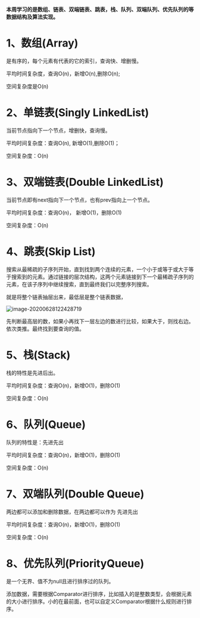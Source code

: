 **本周学习的是数组、链表、双端链表、跳表，栈、队列、双端队列、优先队列的等数据结构及算法实现。**

# 1、数组(Array)

是有序的，每个元素有代表的它的索引，查询快、增删慢。

平均时间复杂度，查询O(n)，新增O(n),删除O(n);

空间复杂度是O(n)

# 2、单链表(Singly LinkedList)

当前节点指向下一个节点，增删快，查询慢。

平均时间复杂度：查询O(n), 新增O(1),删除O(1)；

空间复杂度：O(n)

# 3、双端链表(Double LinkedList)

当前节点即有next指向下一个节点，也有prev指向上一个节点。

平均时间复杂度：查询O(n)， 新增O(1)，删除O(1)

空间复杂度：O(n)

# 4、跳表(Skip List)

搜索从最稀疏的子序列开始，直到找到两个连续的元素，一个小于或等于或大于等于搜索到的元素。通过链接的层次结构，这两个元素链接到下一个最稀疏子序列的元素，在该子序列中继续搜索，直到最终我们以完整序列搜索。

就是将整个链表抽层出来，最低层是整个链表数据，

![image-20200628122428719](/Users/shizhenqiang/Library/Application%20Support/typora-user-images/image-20200628122428719.png)

先判断最高层的数，如果小再找下一层左边的数进行比较，如果大于，则找右边。依次类推。最终找到要查询的值。

# 5、栈(Stack)

栈的特性是先进后出。

平均时间复杂度：查询O(n)，新增O(1)，删除O(1)

空间复杂度：O(n)

# 6、队列(Queue)

队列的特性是：先进先出

平均时间复杂度：查询O(n)，新增O(1)，删除O(1)

空间复杂度：O(n)

# 7、双端队列(Double Queue)

两边都可以添加和删除数据，在两边都可以作为 先进先出

平均时间复杂度：查询O(n)，新增O(1)，删除O(1)

空间复杂度：O(n)

# 8、优先队列(PriorityQueue)

是一个无界、值不为null且进行排序过的队列。

添加数据，需要根据Comparator进行排序，比如插入的是整数类型，会根据元素的大小进行排序。小的在最前面，也可以自定义Comparator根据什么规则进行排序。



